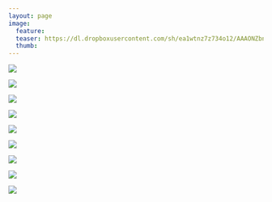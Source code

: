 ```yaml
---
layout: page
image:
  feature:
  teaser: https://dl.dropboxusercontent.com/sh/ea1wtnz7z734o12/AAAONZbnEqXB8IAP1UD-kCUua/luontokuvat/kes%C3%A4/5/DS24185-245px%20%282%29.jpg
  thumb:
---
```


[![](https://dl.dropboxusercontent.com/sh/ea1wtnz7z734o12/AADXNjlq1yRAzWiVllRtaNiPa/luontokuvat/kes%C3%A4/5/DS24185-800px.jpg)](https://dl.dropboxusercontent.com/sh/ea1wtnz7z734o12/AADnbfwS_J757fHoY5WkdCb_a/luontokuvat/kes%C3%A4/5/DS24185.jpg)

[![](https://dl.dropboxusercontent.com/sh/ea1wtnz7z734o12/AACBMs5-DHzZmneLp8ME15Fxa/luontokuvat/kes%C3%A4/7/DS27856-800px.jpg)](https://dl.dropboxusercontent.com/sh/ea1wtnz7z734o12/AAC2rWOuAHhGroQ55bif54jAa/luontokuvat/kes%C3%A4/7/DS27856.jpg)

[![](https://dl.dropboxusercontent.com/sh/ea1wtnz7z734o12/AAC-f7CWfkWJsh1pxdznIDY8a/luontokuvat/kes%C3%A4/7/DS29599-800px.jpg)](https://dl.dropboxusercontent.com/sh/ea1wtnz7z734o12/AADmkfDhd4di0-9WcsD1T8bsa/luontokuvat/kes%C3%A4/7/DS29599.jpg)

[![](https://lh3.googleusercontent.com/ABzVv4GmKJiCXbbdhlozH3UONXIn6ItDMgMniC0QZk0=w800)](https://lh3.googleusercontent.com/ABzVv4GmKJiCXbbdhlozH3UONXIn6ItDMgMniC0QZk0=s0)

[![](https://lh3.googleusercontent.com/7XsfNVPljaV2Uac7mDsHjdHVtRLtXabmyFKpg8G3C0g=w800)](https://lh3.googleusercontent.com/7XsfNVPljaV2Uac7mDsHjdHVtRLtXabmyFKpg8G3C0g=s0)

[![](https://lh3.googleusercontent.com/lkyWz6g6d7zqcFOUJ6UuCdnoZ8XJMdkxDDgLi_BTV0o=w800)](https://lh3.googleusercontent.com/lkyWz6g6d7zqcFOUJ6UuCdnoZ8XJMdkxDDgLi_BTV0o=s0)

[![](https://lh3.googleusercontent.com/Cvpx3AAbbAeUk17YOTf2_V6GjnMgmQSHGLa5KVNvpYM=w800)](https://lh3.googleusercontent.com/Cvpx3AAbbAeUk17YOTf2_V6GjnMgmQSHGLa5KVNvpYM=s0)

[![](https://lh3.googleusercontent.com/vFxBmDtNrgHfsYFNGJajiEyoK_KUt2H1nH-oaM8kzJk=w800)](https://lh3.googleusercontent.com/vFxBmDtNrgHfsYFNGJajiEyoK_KUt2H1nH-oaM8kzJk=s0)

[![](https://lh3.googleusercontent.com/X43TdHPRa4K94SMn1jqaEvotRcYFpUkX9_BBiIKuq_U=w800)](https://lh3.googleusercontent.com/X43TdHPRa4K94SMn1jqaEvotRcYFpUkX9_BBiIKuq_U=s0)
